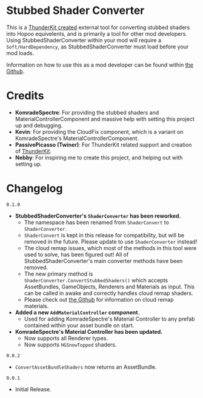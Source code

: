 # Stubbed Shader Converter

This is a [ThunderKit created](https://github.com/risk-of-thunder/R2Wiki/wiki/Creating-Mods-with-Thunderkit) external tool for converting stubbed shaders into Hopoo equivelents, and is primarily a tool for other mod developers.  
Using StubbedShaderConverter within your mod will require a `Soft/HardDependency`, as StubbedShaderConverter must load before your mod loads.  

Information on how to use this as a mod developer can be found within [the Github](https://github.com/Vale-X/StubbedShaderConverter).

# Credits
- **KomradeSpectre**: For providing the stubbed shaders and MaterialControllerComponent and massive help with setting this project up and debugging.
- **Kevin**: For providing the CloudFix component, which is a variant on KomradeSpectre's MaterialControllerComponent.
- **PassivePicasso (Twiner)**: For ThunderKit related support and creation of [ThunderKit](https://github.com/risk-of-thunder/R2Wiki/wiki/Creating-Mods-with-Thunderkit).
- **Nebby**: For inspiring me to create this project, and helping out with setting up.

# Changelog

`0.1.0`

- __StubbedShaderConverter's `ShaderConverter` has been reworked.__
    - The namespace has been renamed from `ShaderConvert` to `ShaderConverter`.
	- `ShaderConvert` is kept in this release for compatibility, but will be removed in the future. Please update to use `ShaderConverter` instead!
    - The cloud remap issues, which most of the methods in this tool were used to solve, has been figured out! All of StubbedShaderConverter's main converter methods have been removed.
	- The new primary method is `ShaderConverter.ConvertStubbedShaders()` which accepts AssetBundles, GameObjects, Renderers and Materials as input. This can be called in awake and correctly handles cloud remap shaders.
	- Please check out [the Github](https://github.com/Vale-X/StubbedShaderConverter) for information on cloud remap materials.
- __Added a new `AddMaterialController` component.__
    - Used for adding KomradeSpectre's Material Controller to any prefab contained within your asset bundle on start.
- __KomradeSpectre's Material Controller has been updated.__
    - Now supports all Renderer types.
	- Now supports `HGSnowTopped` shaders.

`0.0.2`

- `ConvertAssetBundleShaders` now returns an AssetBundle.

`0.0.1`

- Initial Release.